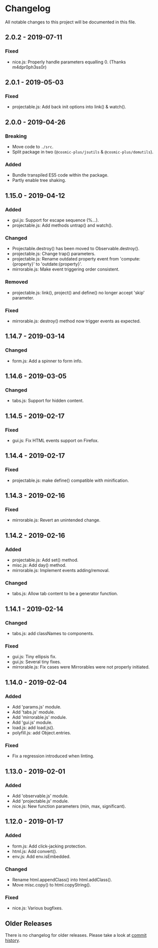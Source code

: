 # Changelog

All notable changes to this project will be documented in this file.

## 2.0.2 - 2019-07-11

### Fixed

- nice.js: Properly handle parameters equalling 0. (Thanks m4dpr0ph3ss0r)

## 2.0.1 - 2019-05-03

### Fixed

- projectable.js: Add back init options into link() & watch().

## 2.0.0 - 2019-04-26

### Breaking

- Move code to `./src`.
- Split package in two (`@cosmic-plus/jsutils` & `@cosmic-plus/domutils`).

### Added

- Bundle transpiled ES5 code within the package.
- Partly enable tree shaking.

## 1.15.0 - 2019-04-12

### Added

- gui.js: Support for escape sequence (\%...).
- projectable.js: Add methods untrap() and watch().

### Changed

- Projectable.destroy() has been moved to Observable.destroy().
- projectable.js: Change trap() parameters.
- projectable.js: Rename outdated property event from 'compute:{property}' to
  'outdate:{property}'.
- mirrorable.js: Make event triggering order consistent.

### Removed

- projectable.js: link(), project() and define() no longer accept 'skip'
  parameter.

### Fixed

- mirrorable.js: destroy() method now trigger events as expected.

## 1.14.7 - 2019-03-14

### Changed

- form.js: Add a spinner to form info.

## 1.14.6 - 2019-03-05

### Changed

- tabs.js: Support for hidden content.

## 1.14.5 - 2019-02-17

### Fixed

- gui.js: Fix HTML events support on Firefox.

## 1.14.4 - 2019-02-17

### Fixed

- projectable.js: make define() compatible with minification.

## 1.14.3 - 2019-02-16

### Fixed

- mirrorable.js: Revert an unintended change.

## 1.14.2 - 2019-02-16

### Added

- projectable.js: Add set() method.
- misc.js: Add day() method.
- mirrorable.js: Implement events adding/removal.

### Changed

- tabs.js: Allow tab content to be a generator function.

## 1.14.1 - 2019-02-14

### Changed

- tabs.js: add classNames to components.

### Fixed

- gui.js: Tiny ellipsis fix.
- gui.js: Several tiny fixes.
- mirrorable.js: Fix cases were Mirrorables were not properly initiated.

## 1.14.0 - 2019-02-04

### Added

- Add 'params.js' module.
- Add 'tabs.js' module.
- Add 'mirrorable.js' module.
- Add 'gui.js' module.
- load.js: add load.js().
- polyfill.js: add Object.entries.

### Fixed

- Fix a regression introduced when linting.

## 1.13.0 - 2019-02-01

### Added

- Add 'observable.js' module.
- Add 'projectable.js' module.
- nice.js: New function parameters (min, max, significant).

## 1.12.0 - 2019-01-17

### Added

- form.js: Add click-jacking protection.
- html.js: Add convert().
- env.js: Add env.isEmbedded.

### Changed

- Rename html.appendClass() into html.addClass().
- Move misc.copy() to html.copyString().

### Fixed

- nice.js: Various bugfixes.

## Older Releases

There is no changelog for older releases. Please take a look at [commit
history](https://github.com/cosmic-plus/node-jsutils/commits/master).
